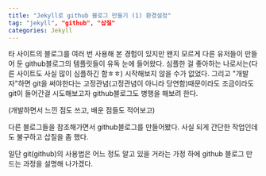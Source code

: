 ```yaml
---
title: "Jekyll로 github 블로그 만들기 (1) 환경설정"
tag: "jekyll", "github", "삽질"
categories: Jekyll 
---
```


타 사이트의 블로그를 여러 번 사용해 본 경험이 있지만 왠지 모르게 다른 유저들이 만들어 둔 github블로그의 템플릿들이 유독 눈에 들어왔다.
심플한 걸 좋아하는 나로서는(다른 사이트도 사실 많이 심플하긴 함ㅎㅎ) 시작해보지 않을 수가 없었다.
그리고 "개발자"하면 git을 써야한다는 고정관념(고정관념이 아니라 당연함)때문이라도 조금이라도 git이 들어간걸 시도해보고자
github블로그도 병행을 해보려 한다.

(개발하면서 느낀 점도 쓰고, 배운 점들도 적어보고)

다른 블로그들을 참조해가면서 github블로그를 만들어봤다. 
사실 되게 간단한 작업인데도 불구하고 삽질을 좀 했다.

일단 git(github)의 사용법은 어느 정도 알고 있을 거라는 가정 하에 github 블로그 만드는 과정을 설명해 나가겠다.

